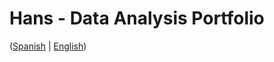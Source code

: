# Hans - Data Analysis Portfolio
([Spanish](https://github.com/HansAllTech/Hans_Data_Analysis_Portfolio/blob/main/Proyectos.md#tabla-de-contenido-es--en) | [English](https://github.com/HansAllTech/Hans_Data_Analysis_Portfolio/blob/main/Projects.md#table-of-content-es--en))
 
       
          
                  
                    
               
            
               
       
      
    
   
 
   
     
  
